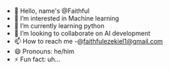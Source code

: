 - 👋 Hello, name's @Faithful
- 👀 I’m interested in Machine learning
- 🌱 I’m currently learning python
- 💞️ I’m looking to collaborate on AI development
- 📫 How to reach me -@faithfulezekiel1@gmail.com
- 😄 Pronouns: he/him
- ⚡ Fun fact: uh...

<!---
beingFaithful/beingFaithful is a ✨ special ✨ repository because its `README.md` (this file) appears on your GitHub profile.
You can click the Preview link to take a look at your changes.
--->
